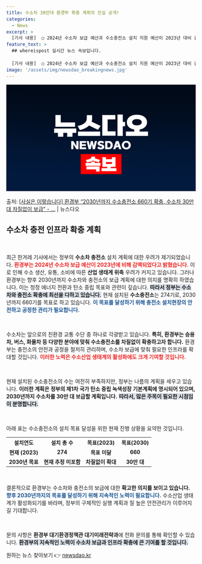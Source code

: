 ```yaml
---
title: 수소차 30만대 환경부 확충 계획의 진실 공개!
categories:
  - News
excerpt: >
  [기사 내용]  ○ 2024년 수소차 보급 예산과 수소충전소 설치 지원 예산이 2023년 대비 감액되어 수소…
feature_text: >
  ## whereispost 실시간 뉴스 속보입니다.

  [기사 내용]  ○ 2024년 수소차 보급 예산과 수소충전소 설치 지원 예산이 2023년 대비 감액되어 수소…
image: '/assets/img/newsdao_breakingnews.jpg'
---
```


![뉴스다오 속보](/assets/img/newsdao_breakingnews.jpg)

<p>출처: <a href="https://newsdao.kr/2680" rel="dofollow">[사실은 이렇습니다] 환경부 “2030년까지 수소충전소 660기 확충, 수소차 30만대 차질없이 보급” - …</a> | 뉴스다오</p>

<h2 data-ke-size="size26">수소차 충전 인프라 확충 계획</h2>

<p data-ke-size="size16">&nbsp;</p> 

최근 한겨레 기사에서는 정부의 <b>수소차 충전소</b> 설치 계획에 대한 우려가 제기되었습니다. <b><span style="color: #ee2323;">환경부는 2024년 수소차 보급 예산이 2023년에 비해 감액되었다고 밝혔습니다.</span></b> 이로 인해 수소 생산, 유통, 소비에 따른 <b>산업 생태계 위축</b> 우려가 커지고 있습니다. 그러나 환경부는 향후 2030년까지 수소차와 충전소의 보급 계획에 대한 의지를 명확히 하였습니다. 이는 청정 에너지 전환과 탄소 중립 목표와 관련이 깊습니다. <b><span style="background-color: #21538527;">따라서 정부는 수소차와 충전소 확충에 최선을 다하고 있습니다.</span></b> 현재 설치된 <b>수소충전소</b>는 274기로, 2030년까지 660기를 목표로 하고 있습니다. <b><span style="color: #1a5490;">이 목표를 달성하기 위해 충전소 설치현장의 안전하고 공정한 관리가 필요합니다.</span></b>

<p data-ke-size="size16">&nbsp;</p>

수소차는 앞으로의 친환경 교통 수단 중 하나로 각광받고 있습니다. <b>특히, 환경부는 승용차, 버스, 화물차 등 다양한 분야에 맞춰 수소충전소를 차질없이 확충하고자 합니다.</b> 환경부는 충전소의 안전과 공정을 철저히 관리하며, 수소차 보급에 맞춰 필요한 인프라를 확대할 것입니다. <b><span style="color: #ee2323;">이러한 노력은 수소산업 생태계의 활성화에도 크게 기여할 것입니다.</span></b> 

<p data-ke-size="size16">&nbsp;</p>

현재 설치된 수소충전소의 수는 여전히 부족하지만, 정부는 나름의 계획을 세우고 있습니다. <b>이러한 계획은 정부의 <b>제1차 국가 탄소 중립 녹색성장 기본계획</b>에 명시되어 있으며, 2030년까지 수소차를 30만 대 보급할 계획입니다.</b> <b><span style="background-color: #21538527;">따라서, 많은 주목이 필요한 시점임이 분명합니다.</span></b> 

<p data-ke-size="size16">&nbsp;</p>

아래 표는 수소충전소의 설치 목표 달성을 위한 현재 진행 상황을 요약한 것입니다.

<table style="width: 100%">
    <tr>
        <th style="text-align: center;">설치연도</th>
        <th style="text-align: center;">설치 총 수</th>
        <th style="text-align: center;">목표(2023)</th>
        <th style="text-align: center;">목표(2030)</th>
    </tr>
    <tr>
        <td style="text-align: center; height: 17px;"><b>현재 (2023)</b></td>
        <td style="text-align: center; height: 17px;"><b>274</b></td>
        <td style="text-align: center; height: 17px;"><b>목표 미달</b></td>
        <td style="text-align: center; height: 17px;"><b>660</b></td>
    </tr>
    <tr>
        <td style="text-align: center; height: 17px;"><b>2030년 목표</b></td>
        <td style="text-align: center; height: 17px;"><b>현재 추정 미포함</b></td>
        <td style="text-align: center; height: 17px;"><b>차질없이 확대</b></td>
        <td style="text-align: center; height: 17px;"><b>30만 대</b></td>
    </tr>
</table>

<p data-ke-size="size16">&nbsp;</p>

결론적으로 환경부는 수소차와 충전소의 보급에 대한 <b>확고한 의지를 보이고 있습니다.</b> <b><span style="color: #1a5490;">향후 2030년까지의 목표를 달성하기 위해 지속적인 노력이 필요합니다.</span></b> 수소산업 생태계가 활성화되기를 바라며, 정부의 구체적인 실행 계획과 질 높은 안전관리가 이루어지길 기대합니다. 

<p data-ke-size="size16">&nbsp;</p> 

문의 사항은 <b>환경부 대기환경정책관 대기미래전략과</b>에 전화 문의를 통해 확인할 수 있습니다. <b><span style="background-color: #21538527;">환경부의 지속적인 노력이 수소차 보급과 인프라 확충에 큰 기여를 할 것입니다.</span></b> 

원하는 뉴스 찾아보기 👉 <a href="https://newsdao.kr" rel="dofollow">newsdao.kr</a>


